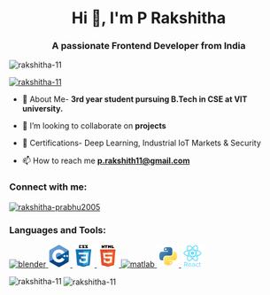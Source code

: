 <h1 align="center">Hi 👋, I'm P Rakshitha</h1>
<h3 align="center">A passionate Frontend Developer from India</h3>

<p align="left"> <img src="https://komarev.com/ghpvc/?username=rakshitha-11&label=Profile%20views&color=0e75b6&style=flat" alt="rakshitha-11" /> </p>

<p align="left"> <a href="https://github.com/ryo-ma/github-profile-trophy"><img src="https://github-profile-trophy.vercel.app/?username=rakshitha-11" alt="rakshitha-11" /></a> </p>

- 🔭 About Me- **3rd year student pursuing B.Tech in CSE at VIT university.**

- 👯 I’m looking to collaborate on **projects**

- 📝 Certifications- Deep Learning, Industrial IoT Markets & Security

- 📫 How to reach me **p.rakshith11@gmail.com**

<h3 align="left">Connect with me:</h3>
<p align="left">
<a href="https://linkedin.com/in/rakshitha-prabhu2005" target="blank"><img align="center" src="https://raw.githubusercontent.com/rahuldkjain/github-profile-readme-generator/master/src/images/icons/Social/linked-in-alt.svg" alt="rakshitha-prabhu2005" height="30" width="40" /></a>
</p>

<h3 align="left">Languages and Tools:</h3>
<p align="left"> <a href="https://www.blender.org/" target="_blank" rel="noreferrer"> <img src="https://download.blender.org/branding/community/blender_community_badge_white.svg" alt="blender" width="40" height="40"/> </a> <a href="https://www.w3schools.com/cpp/" target="_blank" rel="noreferrer"> <img src="https://raw.githubusercontent.com/devicons/devicon/master/icons/cplusplus/cplusplus-original.svg" alt="cplusplus" width="40" height="40"/> </a> <a href="https://www.w3schools.com/css/" target="_blank" rel="noreferrer"> <img src="https://raw.githubusercontent.com/devicons/devicon/master/icons/css3/css3-original-wordmark.svg" alt="css3" width="40" height="40"/> </a> <a href="https://www.w3.org/html/" target="_blank" rel="noreferrer"> <img src="https://raw.githubusercontent.com/devicons/devicon/master/icons/html5/html5-original-wordmark.svg" alt="html5" width="40" height="40"/> </a> <a href="https://www.mathworks.com/" target="_blank" rel="noreferrer"> <img src="https://upload.wikimedia.org/wikipedia/commons/2/21/Matlab_Logo.png" alt="matlab" width="40" height="40"/> </a> <a href="https://www.python.org" target="_blank" rel="noreferrer"> <img src="https://raw.githubusercontent.com/devicons/devicon/master/icons/python/python-original.svg" alt="python" width="40" height="40"/> </a> <a href="https://reactjs.org/" target="_blank" rel="noreferrer"> <img src="https://raw.githubusercontent.com/devicons/devicon/master/icons/react/react-original-wordmark.svg" alt="react" width="40" height="40"/> </a> </p>

<p><img align="left" src="https://github-readme-stats.vercel.app/api/top-langs?username=rakshitha-11&show_icons=true&locale=en&layout=compact" alt="rakshitha-11" /></p>

<p>&nbsp;<img align="center" src="https://github-readme-stats.vercel.app/api?username=rakshitha-11&show_icons=true&locale=en" alt="rakshitha-11" /></p>
